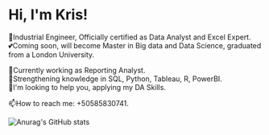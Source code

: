 # Hi, I'm Kris!

👋Industrial Engineer, Officially certified as Data Analyst and Excel Expert.<br/> 
💕Coming soon, will become Master in Big data and Data Science, graduated from a London University.<br/> 

🧐Currently working as Reporting Analyst.<br/> 
👀Strengthening knowledge in SQL, Python, Tableau, R, PowerBI.<br/> 
🌱I'm looking to help you, applying my DA Skills.<br/> 

📫How to reach me: +50585830741.<br/> 

![Anurag's GitHub stats](https://github-readme-stats.vercel.app/api?username=KrisDA-1&show_icons=true&theme=tokyonight)
